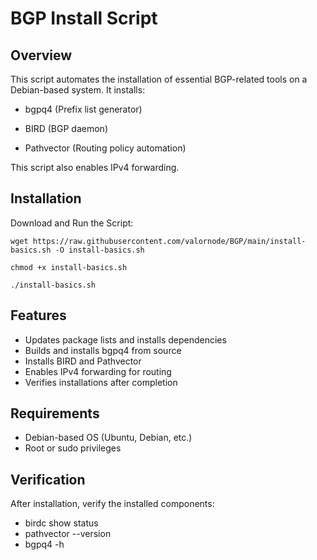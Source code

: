 # BGP Install Script

## Overview

This script automates the installation of essential BGP-related tools on a Debian-based system. It installs:

- bgpq4 (Prefix list generator)

- BIRD (BGP daemon)

- Pathvector (Routing policy automation)

This script also enables IPv4 forwarding.

## Installation

Download and Run the Script:

```wget https://raw.githubusercontent.com/valornode/BGP/main/install-basics.sh -O install-basics.sh```

```chmod +x install-basics.sh```

```./install-basics.sh```

## Features

- Updates package lists and installs dependencies
- Builds and installs bgpq4 from source
- Installs BIRD and Pathvector
- Enables IPv4 forwarding for routing
- Verifies installations after completion

## Requirements

- Debian-based OS (Ubuntu, Debian, etc.)
- Root or sudo privileges

## Verification

After installation, verify the installed components:

- birdc show status
- pathvector --version
- bgpq4 -h
